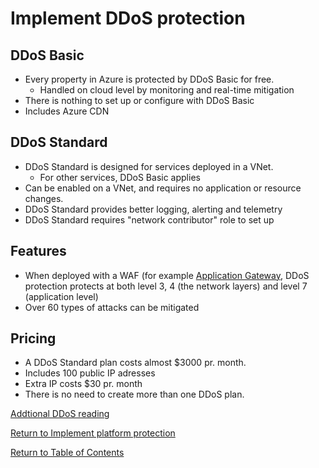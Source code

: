 # Implement DDoS protection

## DDoS Basic

* Every property in Azure is protected by DDoS Basic for free.
   * Handled on cloud level by monitoring and real-time mitigation
* There is nothing to set up or configure with DDoS Basic
* Includes Azure CDN

## DDoS Standard

* DDoS Standard is designed for services deployed in a VNet.
   * For other services, DDoS Basic applies
* Can be enabled on a VNet, and requires no application or resource changes.
* DDoS Standard provides better logging, alerting and telemetry
* DDoS Standard requires "network contributor" role to set up

## Features

* When deployed with a WAF (for example [Application Gateway](15-Configure%20a%20Web%20Application%20Firewall%20(WAF)), DDoS protection protects at both level 3, 4 (the network layers) and level 7 (application level)
* Over 60 types of attacks can be mitigated

## Pricing

* A DDoS Standard plan costs almost $3000 pr. month.
* Includes 100 public IP adresses
* Extra IP costs $30 pr. month
* There is no need to create more than one DDoS plan.

[Addtional DDoS reading](https://azure.microsoft.com/en-us/blog/azure-ddos-protection-2020-year-in-review/)


[Return to Implement platform protection](README.md)

[Return to Table of Contents](../README.md)